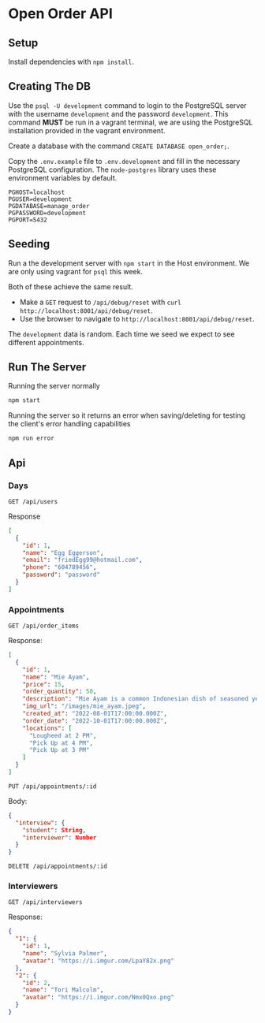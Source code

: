 # Open Order API

## Setup

Install dependencies with `npm install`.

## Creating The DB

Use the `psql -U development` command to login to the PostgreSQL server with the username `development` and the password `development`. This command **MUST** be run in a vagrant terminal, we are using the PostgreSQL installation provided in the vagrant environment.

Create a database with the command `CREATE DATABASE open_order;`.

Copy the `.env.example` file to `.env.development` and fill in the necessary PostgreSQL configuration. The `node-postgres` library uses these environment variables by default.

```
PGHOST=localhost
PGUSER=development
PGDATABASE=manage_order
PGPASSWORD=development
PGPORT=5432
```

## Seeding

Run a the development server with `npm start` in the Host environment. We are only using vagrant for `psql` this week.

Both of these achieve the same result.

- Make a `GET` request to `/api/debug/reset` with `curl http://localhost:8001/api/debug/reset`.
- Use the browser to navigate to `http://localhost:8001/api/debug/reset`.

The `development` data is random. Each time we seed we expect to see different appointments.

## Run The Server

Running the server normally
```sh
npm start
```

Running the server so it returns an error when saving/deleting for testing the client's error handling capabilities
```sh
npm run error
```

## Api

### Days

`GET /api/users`

Response

```json
[
  {
    "id": 1,
    "name": "Egg Eggerson",
    "email": "friedEgg99@hotmail.com",
    "phone": "604789456",
    "password": "password"
  }
]
```

### Appointments

`GET /api/order_items`

Response:

```json
[
  {
    "id": 1,
    "name": "Mie Ayam",
    "price": 15,
    "order_quantity": 50,
    "description": "Mie Ayam is a common Indonesian dish of seasoned yellow wheat noodles topped with diced chicken meat",
    "img_url": "/images/mie_ayam.jpeg",
    "created_at": "2022-08-01T17:00:00.000Z",
    "order_date": "2022-10-01T17:00:00.000Z",
    "locations": [
      "Lougheed at 2 PM",
      "Pick Up at 4 PM",
      "Pick Up at 3 PM"
    ]
  }
]
```

`PUT /api/appointments/:id`

Body:

```json
{
  "interview": {
    "student": String,
    "interviewer": Number
  }
}
```

`DELETE /api/appointments/:id`

### Interviewers

`GET /api/interviewers`

Response:

```json
{
  "1": {
    "id": 1,
    "name": "Sylvia Palmer",
    "avatar": "https://i.imgur.com/LpaY82x.png"
  },
  "2": {
    "id": 2,
    "name": "Tori Malcolm",
    "avatar": "https://i.imgur.com/Nmx0Qxo.png"
  }
}
```
